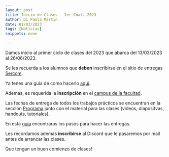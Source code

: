 ```yaml
---
layout: post
title: Inicio de Clases - 1er Cuat. 2023
author: Di Paola Martin
date: 01/03/2023
tags: [Noticias]
snippets: none

---
```


Damos inicio al primer ciclo de clases del 2023
que abarca del 13/03/2023 al 26/06/2023.

Se les recuerda a los alumnos que **deben** inscribirse en el sitio de entregas
<a href="{{ site.sercom_url }}" target="_blank">Sercom</a>.

Ya tenes una guía de como hacerlo <a href="/inscripcion-sercom" target="_blank">aquí</a>.

Ademas, es requerida la **inscripción** en el
[campus de la facultad](https://campus.fi.uba.ar/course/view.php?id=1921).

Las fechas de entrega de todos los trabajos prácticos
se encuentran en la sección
<a href="/programa" target="_blank">Programa</a> junto con el material
para las clases (videos, diapositvas, handouts, tutoriales).

En esta <a href="/guia-electronica" target="_blank">guía</a> encontraras
los pasos para hacer las entregas.

Les recordamos ademas **inscribirse** al Discord que le pasaremos por
mail antes de arrancar las clases.

Que tengan un buen comienzo de clases!
